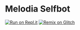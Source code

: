 # Melodia Selfbot
[![Run on Repl.it](https://repl.it/badge/github/ctx-dc/melodia-selfbot)](https://repl.it/github/ctx-dc/melodia-selfbot)
[![Remix on Glitch](https://cdn.glitch.com/2703baf2-b643-4da7-ab91-7ee2a2d00b5b%2Fremix-button.svg)](https://glitch.com/edit/#!/import/github/ctx-dc/melodia-selfbot)
